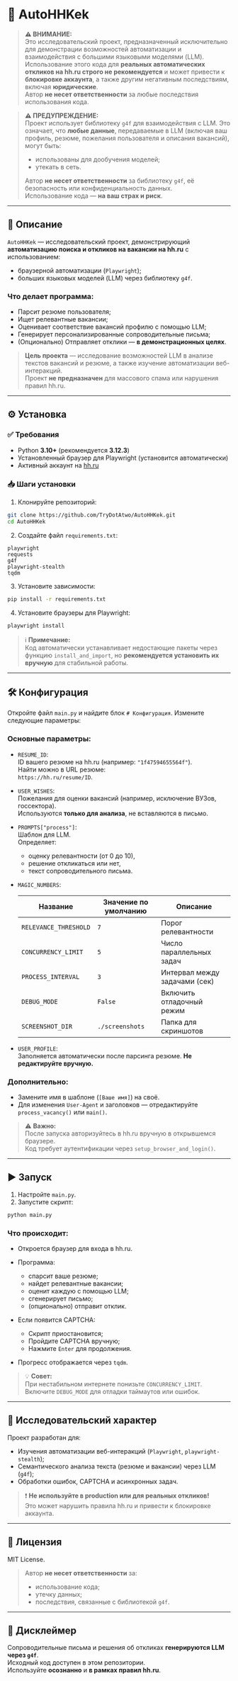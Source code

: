 # 💼 AutoHHKek

> **⚠️ ВНИМАНИЕ:**  
> Это исследовательский проект, предназначенный исключительно для демонстрации возможностей автоматизации и взаимодействия с большими языковыми моделями (LLM).  
> Использование этого кода для **реальных автоматических откликов на hh.ru строго не рекомендуется** и может привести к **блокировке аккаунта**, а также другим негативным последствиям, включая **юридические**.  
> Автор **не несет ответственности** за любые последствия использования кода.

> **⚠️ ПРЕДУПРЕЖДЕНИЕ:**  
> Проект использует библиотеку `g4f` для взаимодействия с LLM. Это означает, что **любые данные**, передаваемые в LLM (включая ваш профиль, резюме, пожелания пользователя и описания вакансий), могут быть:
> - использованы для дообучения моделей;
> - утекать в сеть.
>  
> Автор **не несет ответственности** за библиотеку `g4f`, её безопасность или конфиденциальность данных.  
> Использование кода — **на ваш страх и риск**.

---

## 📄 Описание

`AutoHHKek` — исследовательский проект, демонстрирующий **автоматизацию поиска и откликов на вакансии на hh.ru** с использованием:

- браузерной автоматизации (`Playwright`);
- больших языковых моделей (LLM) через библиотеку `g4f`.

### Что делает программа:

- Парсит резюме пользователя;
- Ищет релевантные вакансии;
- Оценивает соответствие вакансий профилю с помощью LLM;
- Генерирует персонализированные сопроводительные письма;
- (Опционально) Отправляет отклики — **в демонстрационных целях**.

> **Цель проекта** — исследование возможностей LLM в анализе текстов вакансий и резюме, а также изучение автоматизации веб-интеракций.  
> Проект **не предназначен** для массового спама или нарушения правил hh.ru.

---

## ⚙️ Установка

### ✅ Требования

- Python **3.10+** (рекомендуется **3.12.3**)
- Установленный браузер для Playwright (установится автоматически)
- Активный аккаунт на [hh.ru](https://hh.ru)

### 📥 Шаги установки

1. Клонируйте репозиторий:

```bash
git clone https://github.com/TryDotAtwo/AutoHHKek.git
cd AutoHHKek
```

2. Создайте файл `requirements.txt`:

```text
playwright
requests
g4f
playwright-stealth
tqdm
```

3. Установите зависимости:

```bash
pip install -r requirements.txt
```

4. Установите браузеры для Playwright:

```bash
playwright install
```

> ℹ️ **Примечание:**  
> Код автоматически устанавливает недостающие пакеты через функцию `install_and_import`, но **рекомендуется установить их вручную** для стабильной работы.

---

## 🛠 Конфигурация

Откройте файл `main.py` и найдите блок `# Конфигурация`. Измените следующие параметры:

### Основные параметры:

- `RESUME_ID`:  
  ID вашего резюме на hh.ru (например: `"1f47594655564f"`).  
  Найти можно в URL резюме:  
  `https://hh.ru/resume/ID`.

- `USER_WISHES`:  
  Пожелания для оценки вакансий (например, исключение ВУЗов, госсектора).  
  Используются **только для анализа**, не вставляются в письмо.

- `PROMPTS["process"]`:  
  Шаблон для LLM.  
  Определяет:
  - оценку релевантности (от 0 до 10),
  - решение откликаться или нет,
  - текст сопроводительного письма.

- `MAGIC_NUMBERS`:

  | Название              | Значение по умолчанию | Описание |
  |-----------------------|-----------------------|----------|
  | `RELEVANCE_THRESHOLD` | `7`                   | Порог релевантности |
  | `CONCURRENCY_LIMIT`   | `5`                   | Число параллельных задач |
  | `PROCESS_INTERVAL`    | `3`                   | Интервал между задачами (сек) |
  | `DEBUG_MODE`          | `False`               | Включить отладочный режим |
  | `SCREENSHOT_DIR`      | `./screenshots`       | Папка для скриншотов |

- `USER_PROFILE`:  
  Заполняется автоматически после парсинга резюме. **Не редактируйте вручную.**

### Дополнительно:

- Замените имя в шаблоне (`[Ваше имя]`) на своё.
- Для изменения `User-Agent` и заголовков — отредактируйте `process_vacancy()` или `main()`.

> ⚠️ **Важно:**  
> После запуска авторизуйтесь в hh.ru вручную в открывшемся браузере.  
> Код требует аутентификации через `setup_browser_and_login()`.

---

## ▶️ Запуск

1. Настройте `main.py`.
2. Запустите скрипт:

```bash
python main.py
```

### Что происходит:

- Откроется браузер для входа в hh.ru.
- Программа:
  - спарсит ваше резюме;
  - найдет релевантные вакансии;
  - оценит каждую с помощью LLM;
  - сгенерирует письмо;
  - (опционально) отправит отклик.

- Если появится CAPTCHA:
  - Скрипт приостановится;
  - Пройдите CAPTCHA вручную;
  - Нажмите `Enter` для продолжения.

- Прогресс отображается через `tqdm`.

> 💡 **Совет:**  
> При нестабильном интернете понизьте `CONCURRENCY_LIMIT`.  
> Включите `DEBUG_MODE` для отладки таймаутов или ошибок.

---

## 🔬 Исследовательский характер

Проект разработан для:

- Изучения автоматизации веб-интеракций (`Playwright`, `playwright-stealth`);
- Семантического анализа текста (резюме и вакансии) через LLM (`g4f`);
- Обработки ошибок, CAPTCHA и асинхронных задач.

> ❗ **Не используйте в production или для реальных откликов!**  
> Это может нарушить правила hh.ru и привести к блокировке аккаунта.

---

## 📄 Лицензия

MIT License.

> Автор **не несет ответственности** за:
> - использование кода;
> - утечку данных;
> - последствия, связанные с библиотекой `g4f`.

---

## 📌 Дисклеймер

Сопроводительные письма и решения об откликах **генерируются LLM через `g4f`**.  
Исходный код доступен в этом репозитории.  
Используйте **осознанно** и **в рамках правил hh.ru**.

